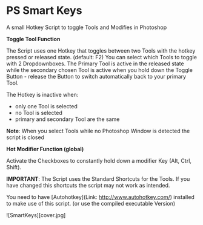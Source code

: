 # PS Smart Keys

A small Hotkey Script to toggle Tools and Modifies in Photoshop

**Toggle Tool Function**


The Script uses one Hotkey that toggles between two Tools with the hotkey pressed or released state. (default: F2)
You can select which Tools to toggle with 2 Dropdownboxes. The Primary Tool is active in the released state while the secondary chosen Tool is active when you hold down the Toggle Button - release the Button to switch automatically back to your primary Tool.

The Hotkey is inactive when:

- only one Tool is selected
- no Tool is selected
- primary and secondary Tool are the same

**Note**: When you select Tools while no Photoshop Window is detected the script is closed


**Hot Modifier Function (global)**

Activate the Checkboxes to constantly hold down a modifier Key (Alt, Ctrl, Shift).



**IMPORTANT**: The Script uses the Standard Shortcuts for the Tools. If you have changed this shortcuts the script may not work as intended.

You need to have [Autohotkey](Link: http://www.autohotkey.com/) installed to make use of this script. (or use the compiled executable Version)

![SmartKeys][cover.jpg]
